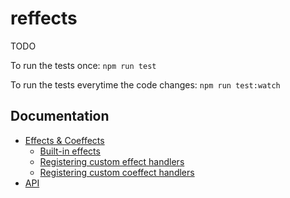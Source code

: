 # reffects 

TODO

To run the tests once: `npm run test`

To run the tests everytime the code changes: `npm run test:watch`

## Documentation
* [Effects & Coeffects](https://github.com/trikitrok/reffects/blob/master/docs/effects-and-coeffects.md)
  * [Built-in effects](https://github.com/trikitrok/reffects/blob/master/docs/built-in-effects.md)
  * [Registering custom effect handlers](https://github.com/trikitrok/reffects/blob/master/docs/custom-effects.md)
  * [Registering custom coeffect handlers](https://github.com/trikitrok/reffects/blob/master/docs/custom-coeffects.md)
* [API](https://github.com/trikitrok/reffects/blob/master/docs/api.md)
